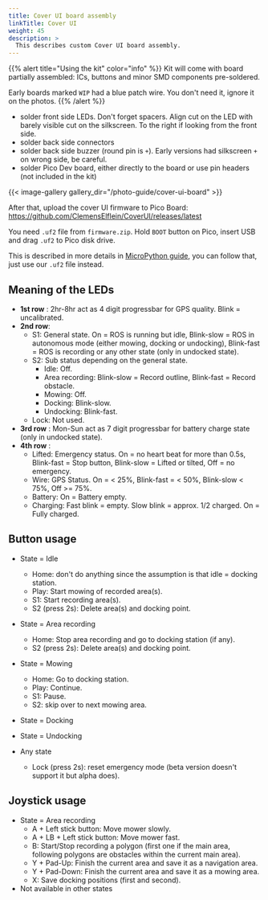 ```yaml
---
title: Cover UI board assembly
linkTitle: Cover UI
weight: 45
description: >
  This describes custom Cover UI board assembly.
---
```


{{% alert title="Using the kit" color="info" %}}
Kit will come with board partially assembled: ICs, buttons and minor SMD components pre-soldered.

Early boards marked `WIP` had a blue patch wire. You don't need it, ignore it on the photos.
{{% /alert %}}

* solder front side LEDs. Don't forget spacers. Align cut on the LED with barely visible cut on the silkscreen. To the right if looking from the front side.
* solder back side connectors
* solder back side buzzer (round pin is `+`). Early versions had silkscreen `+` on wrong side, be careful. 
* solder Pico Dev board, either directly to the board or use pin headers (not included in the kit)

{{< image-gallery gallery_dir="/photo-guide/cover-ui-board" >}}

After that, upload the cover UI firmware to Pico Board: https://github.com/ClemensElflein/CoverUI/releases/latest

You need `.uf2` file from `firmware.zip`. Hold `BOOT` button on Pico, insert USB and drag `.uf2` to Pico disk drive. 

This is described in more details in [MicroPython guide](https://www.raspberrypi.com/documentation/microcontrollers/micropython.html#drag-and-drop-micropython), you can follow that, just use our `.uf2` file instead.

## Meaning of the LEDs

* **1st row** : 2hr-8hr act as 4 digit progressbar for GPS quality. Blink = uncalibrated.
* **2nd row**:
  - S1: General state. On = ROS is running but idle, Blink-slow = ROS in autonomous mode (either mowing, docking or undocking), Blink-fast = ROS is recording or any other state (only in undocked state).
  - S2: Sub status depending on the general state.
    - Idle: Off.
    - Area recording: Blink-slow = Record outline, Blink-fast = Record obstacle.
    - Mowing: Off.
    - Docking: Blink-slow.
    - Undocking: Blink-fast.
  - Lock: Not used.
* **3rd row** : Mon-Sun act as 7 digit progressbar for battery charge state (only in undocked state).
* **4th row** :
  - Lifted: Emergency status. On = no heart beat for more than 0.5s, Blink-fast = Stop button, Blink-slow = Lifted or tilted, Off = no emergency.
  - Wire: GPS Status. On = < 25%, Blink-fast = < 50%, Blink-slow < 75%, Off >= 75%.
  - Battery: On = Battery empty.
  - Charging: Fast blink = empty. Slow blink = approx. 1/2 charged. On = Fully charged.

## Button usage

* State = Idle
   - Home: don't do anything since the assumption is that idle = docking station.
   - Play: Start mowing of recorded area(s).
   - S1: Start recording area(s).
   - S2 (press 2s): Delete area(s) and docking point.   
* State = Area recording
   - Home: Stop area recording and go to docking station (if any).
   - S2 (press 2s): Delete area(s) and docking point.
* State = Mowing
   - Home: Go to docking station.
   - Play: Continue.
   - S1: Pause.
   - S2: skip over to next mowing area.
* State = Docking
* State = Undocking

* Any state
  - Lock (press 2s): reset emergency mode (beta version doesn't support it but alpha does).

## Joystick usage

* State = Area recording
   - A + Left stick button: Move mower slowly.
   - A + LB + Left stick button: Move mower fast.
   - B: Start/Stop recording a polygon (first one if the main area, following polygons are obstacles within the current main area).   
   - Y + Pad-Up: Finish the current area and save it as a navigation area.
   - Y + Pad-Down: Finish the current area and save it as a mowing area.
   - X: Save docking positions (first and second).
* Not available in other states




